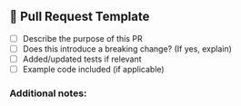 ## 🧙 Pull Request Template

- [ ] Describe the purpose of this PR
- [ ] Does this introduce a breaking change? (If yes, explain)
- [ ] Added/updated tests if relevant
- [ ] Example code included (if applicable)

### Additional notes:
<!-- Anything else? -->
